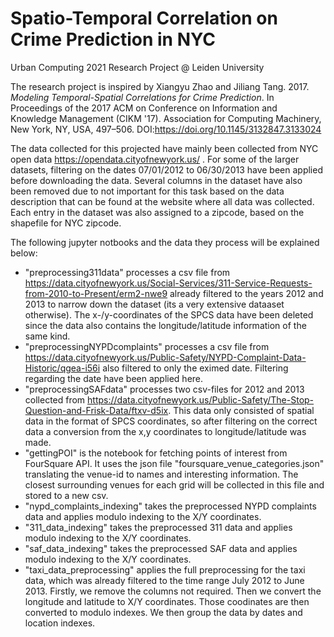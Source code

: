 # Spatio-Temporal Correlation on Crime Prediction in NYC
Urban Computing 2021 Research Project @ Leiden University

The research project is inspired by Xiangyu Zhao and Jiliang Tang. 2017. 
*Modeling Temporal-Spatial Correlations for Crime Prediction*. In Proceedings of the 2017 ACM on Conference on Information and Knowledge Management (CIKM '17). Association for Computing Machinery, New York, NY, USA, 497–506. DOI:https://doi.org/10.1145/3132847.3133024

The data collected for this projected have mainly been collected from NYC open data https://opendata.cityofnewyork.us/ . For some of the larger datasets, filtering on the dates 07/01/2012 to 06/30/2013 have been applied before downloading the data. Several columns in the dataset have also been removed due to not important for this task based on the data description that can be found at the website where all data was collected. Each entry in the dataset was also assigned to a zipcode, based on the shapefile for NYC zipcode.

The following jupyter notbooks and the data they process will be explained below:
- "preprocessing311data" processes a csv file from https://data.cityofnewyork.us/Social-Services/311-Service-Requests-from-2010-to-Present/erm2-nwe9 already filtered to the years 2012 and 2013 to narrow down the dataset (its a very extensive dataaset otherwise). The x-/y-coordinates of the SPCS data have been deleted since the data also contains the longitude/latitude information of the same kind.
- "preprocessingNYPDcomplaints" processes a csv file from https://data.cityofnewyork.us/Public-Safety/NYPD-Complaint-Data-Historic/qgea-i56i also filtered to only the eximed date. Filtering regarding the date have been applied here.
- "preprocessingSAFdata" processes two csv-files for 2012 and 2013 collected from https://data.cityofnewyork.us/Public-Safety/The-Stop-Question-and-Frisk-Data/ftxv-d5ix. This data only consisted of spatial data in the format of SPCS coordinates, so after filtering on the correct data a conversion from the x,y coordinates to longitude/latitude was made.
- "gettingPOI" is the notebook for fetching points of interest from FourSquare API. It uses the json file "foursquare_venue_categories.json" translating the venue-id to names and interesting information. The closest surrounding venues for each grid will be collected in this file and stored to a new csv.
- "nypd_complaints_indexing" takes the preprocessed NYPD complaints data and applies modulo indexing to the X/Y coordinates.
- "311_data_indexing" takes the preprocessed 311 data and applies modulo indexing to the X/Y coordinates.
- "saf_data_indexing" takes the preprocessed SAF data and applies modulo indexing to the X/Y coordinates.
- "taxi_data_preprocessing" applies the full preprocessing for the taxi data, which was already filtered to the time range July 2012 to June 2013. Firstly, we remove the columns not required. Then we convert the longitude and latitude to X/Y coordinates. Those coodinates are then converted to modulo indexes. We then group the data by dates and location indexes.
